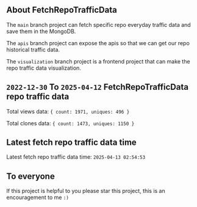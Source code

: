 ## About FetchRepoTrafficData

The `main` branch project can fetch specific repo everyday traffic data and save them in the MongoDB.

The `apis` branch project can expose the apis so that we can get our repo historical traffic data.

The `visualization` branch project is a frontend project that can make the repo traffic data visualization.

## `2022-12-30` To `2025-04-12` FetchRepoTrafficData repo traffic data

Total views data: `{ count: 1971, uniques: 496 }`

Total clones data: `{ count: 1473, uniques: 1150 }`

## Latest fetch repo traffic data time

Latest fetch repo traffic data time: `2025-04-13 02:54:53`

## To everyone

If this project is helpful to you please star this project, this is an encouragement to me `:)`



